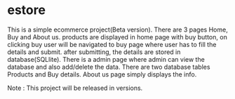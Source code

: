 # estore

This is a simple ecommerce project(Beta version).
There are 3 pages Home, Buy and About us.
products are displayed in home page with buy button, on clicking buy user will be navigated to buy page where user has to fill the details and submit.
after submitting, the details are stored in database(SQLlite).
There is a admin page where admin can view the database and also add/delete the data.
There are two database tables Products and Buy details.
About us page simply displays the info. 


Note : This project will be released in versions.
